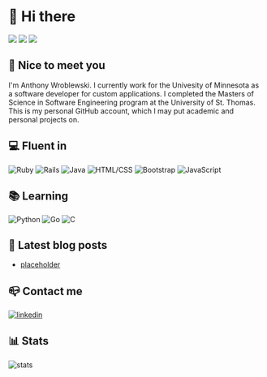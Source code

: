 # 👋 Hi there

![](https://img.shields.io/badge/BA%20English-18344f)
![](https://img.shields.io/badge/MA%20English-510c76)
![](https://img.shields.io/badge/MS%20Software%20Engineering-510c76)

## 🤝 Nice to meet you

I'm Anthony Wroblewski. I currently work for the Univesity of Minnesota as a software developer for custom applications. I completed the Masters of Science in Software Engineering program at the University of St. Thomas. This is my personal GitHub account, which I may put academic and personal projects on. 

## 💻 Fluent in

![Ruby](https://img.shields.io/badge/ruby-%23CC342D.svg?style=for-the-badge&logo=ruby&logoColor=white)
![Rails](https://img.shields.io/badge/rails-%23CC0000.svg?style=for-the-badge&logo=ruby-on-rails&logoColor=white)
![Java](https://img.shields.io/badge/java-%23ED8B00.svg?style=for-the-badge&logo=openjdk&logoColor=white)
![HTML/CSS](https://img.shields.io/badge/HTML\/CSS-E34C26?style=for-the-badge&logo=html5&logoColor=white)
![Bootstrap](https://img.shields.io/badge/bootstrap-%238511FA.svg?style=for-the-badge&logo=bootstrap&logoColor=white)
![JavaScript](https://img.shields.io/badge/javascript-%23323330.svg?style=for-the-badge&logo=javascript&logoColor=%23F7DF1E)

## 📚 Learning

![Python](https://img.shields.io/badge/python-3670A0?style=for-the-badge&logo=python&logoColor=ffdd54)
![Go](https://img.shields.io/badge/go-%2300ADD8.svg?style=for-the-badge&logo=go&logoColor=white)
![C](https://img.shields.io/badge/c-%2300599C.svg?style=for-the-badge&logo=c&logoColor=white)

## 📢 Latest blog posts

<!-- BLOG:START -->
- [placeholder](url)
<!-- BLOG:END -->

## 📪 Contact me

[![linkedin](https://img.shields.io/badge/LinkedIn-hire_me_please-0077B5?style=for-the-badge&logo=LinkedIn&logoColor=white)](https://www.linkedin.com/in/anthony-wroblewski-ab50a8218/)

## 📊 Stats

![stats](https://github-readme-stats.vercel.app/api?username=ADWrobo&theme=blue-green)
